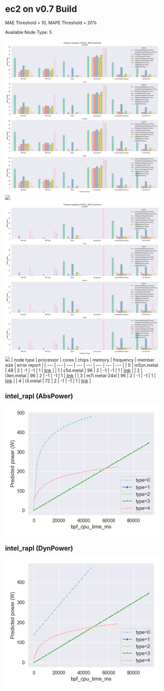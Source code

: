 # ec2 on v0.7 Build

MAE Threshold = 10, MAPE Threshold = 20%

Available Node Type: 5

![](intel_rapl_AbsPower_model_metadata.png)
![](acpi_AbsPower_model_metadata.png)
![](intel_rapl_DynPower_model_metadata.png)
![](acpi_DynPower_model_metadata.png)
| node type | processor | cores | chips | memory | frequency | member size | error report |
| --- | --- | --- | --- | --- | --- | --- | --- |
| 0 | m5zn.metal | 48 | 2 | -1 | -1 | 1 | [link](./error_report/node_type_0.md) |
| 1 | c5d.metal | 96 | 2 | -1 | -1 | 1 | [link](./error_report/node_type_1.md) |
| 2 | i3en.metal | 96 | 2 | -1 | -1 | 1 | [link](./error_report/node_type_2.md) |
| 3 | m7i.metal-24xl | 96 | 2 | -1 | -1 | 1 | [link](./error_report/node_type_3.md) |
| 4 | i3.metal | 72 | 2 | -1 | -1 | 1 | [link](./error_report/node_type_4.md) |
## intel_rapl (AbsPower)
![](intel_rapl_AbsPower_power_curve.png)
## intel_rapl (DynPower)
![](intel_rapl_DynPower_power_curve.png)
